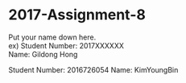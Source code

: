 # 2017-Assignment-8

Put your name down here.  
ex) Student Number: 2017XXXXXX  
Name: Gildong Hong

Student Number:  2016726054
Name: KimYoungBin
